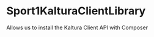 Sport1KalturaClientLibrary
==========================

Allows us to install the Kaltura Client API with Composer
